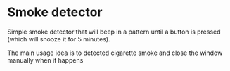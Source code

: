 # Smoke detector

Simple smoke detector that will beep in a pattern until a button is pressed (which will snooze it for 5 minutes).

The main usage idea is to detected cigarette smoke and close the window manually when it happens
